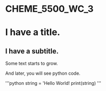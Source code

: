 # CHEME_5500_WC_3

# I have a title.

## I have a subtitle.
Some text starts to grow.

And later, you will see python code.

'''python
string = 'Hello World!
print(string)
'''
